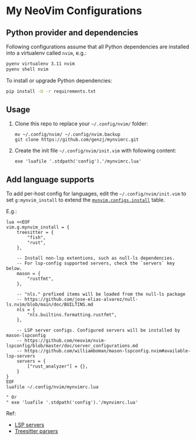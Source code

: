 # My NeoVim Configurations

## Python provider and dependencies

Following configurations assume that all Python dependencies are installed into
a virtualenv called `nvim`, e.g.:

```sh
pyenv virtualenv 3.11 nvim
pyenv shell nvim
```

To install or upgrade Python dependencies:

```sh
pip install -U -r requirements.txt
```

## Usage

1. Clone this repo to replace your `~/.config/nvim/` folder:
    ```shell
    mv ~/.config/nvim/ ~/.config/nvim.backup
    git clone https://github.com/genzj/mynvimrc.git
    ```
1. Create the init file `~/.config/nvim/init.vim` with following content:
    ```vimscript
    exe 'luafile '.stdpath('config').'/mynvimrc.lua'
    ```

## Add language supports

To add per-host config for languages, edit the `~/.config/nvim/init.vim` to set
`g:mynvim_install` to extend the
[`mynvim.configs.install`](https://github.com/genzj/mynvim/blob/main/lua/mynvim/configs/install.lua)
table.

E.g.:

```vimscript
lua <<EOF
vim.g.mynvim_install = {
    treesitter = {
        "fish",
        "rust",
    },

    -- Install non-lsp extentions, such as null-ls dependencies.
    -- For lsp-config supported servers, check the `servers` key below.
    mason = {
        "rustfmt",
    },

    -- "nls." prefixed items will be loaded from the null-ls package
    -- https://github.com/jose-elias-alvarez/null-ls.nvim/blob/main/doc/BUILTINS.md
    nls = {
        "nls.builtins.formatting.rustfmt",
    },

    -- LSP server configs. Configured servers will be installed by mason-lspconfig
    -- https://github.com/neovim/nvim-lspconfig/blob/master/doc/server_configurations.md
    -- https://github.com/williamboman/mason-lspconfig.nvim#available-lsp-servers
    servers = {
        ["rust_analyzer"] = {},
    }
}
EOF
luafile ~/.config/nvim/mynvimrc.lua

" Or
" exe 'luafile '.stdpath('config').'/mynvimrc.lua'
```

Ref:

- [LSP servers](https://github.com/neovim/nvim-lspconfig/blob/master/doc/server_configurations.md)
- [Treesitter parsers](https://github.com/nvim-treesitter/nvim-treesitter#supported-languages)

